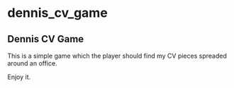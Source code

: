 dennis_cv_game
==============

Dennis CV Game
------------------------------------------------------------------------------------------------------

This is a simple game which the player should find my CV pieces spreaded around an office.

Enjoy it.
